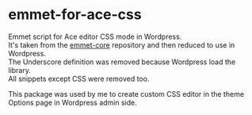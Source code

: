 # emmet-for-ace-css
Emmet script for Ace editor CSS mode in Wordpress.  
It's taken from the [emmet-core](https://github.com/cloud9ide/emmet-core) repository and then reduced to use in Wordpress.  
The Underscore definition was removed because Wordpress load the library.  
All snippets except CSS were removed too.

This package was used by me to create custom CSS editor in the theme Options page in Wordpress admin side.
